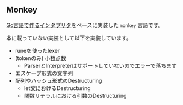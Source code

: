 
## Monkey

[Go言語で作るインタプリタ](https://www.amazon.co.jp/Go%E8%A8%80%E8%AA%9E%E3%81%A7%E3%81%A4%E3%81%8F%E3%82%8B%E3%82%A4%E3%83%B3%E3%82%BF%E3%83%97%E3%83%AA%E3%82%BF-Thorsten-Ball/dp/4873118220/ref=sr_1_1?adgrpid=52270124614&gclid=EAIaIQobChMInZfZycm35wIVR6qWCh0LRg_BEAAYASAAEgJCu_D_BwE&hvadid=338518266894&hvdev=c&hvlocphy=1009692&hvnetw=g&hvpos=1t1&hvqmt=e&hvrand=8174231056717738738&hvtargid=kwd-456677309977&hydadcr=27267_11561158&jp-ad-ap=0&keywords=go%E8%A8%80%E8%AA%9E%E3%81%A7%E3%81%A4%E3%81%8F%E3%82%8B%E3%82%A4%E3%83%B3%E3%82%BF%E3%83%97%E3%83%AA%E3%82%BF&qid=1580808234&sr=8-1)をベースに実装した `monkey` 言語です。

本に載っていない実装として以下を実装しています。

* runeを使ったlexer
* (tokenのみ) 小数点数
  * ParserとInterpreterはサポートしていないのでエラーで落ちます
* エスケープ形式の文字列
* 配列やハッシュ形式のDestructuring
  * let文におけるDestructuring
  * 関数リテラルにおける引数のDestructuring
